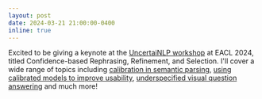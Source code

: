 ```yaml
---
layout: post
date: 2024-03-21 21:00:00-0400
inline: true
---
```


Excited to be giving a keynote at the [UncertaiNLP workshop](https://uncertainlp.github.io) at EACL 2024, titled Confidence-based Rephrasing, Refinement, and Selection. I'll cover a wide range of topics including [calibration in semantic parsing](https://direct.mit.edu/tacl/article/doi/10.1162/tacl_a_00598/117737), [using calibrated models to improve usability](https://arxiv.org/abs/2303.16857), [underspecified visual question answering](https://arxiv.org/abs/2310.05861) and much more!
